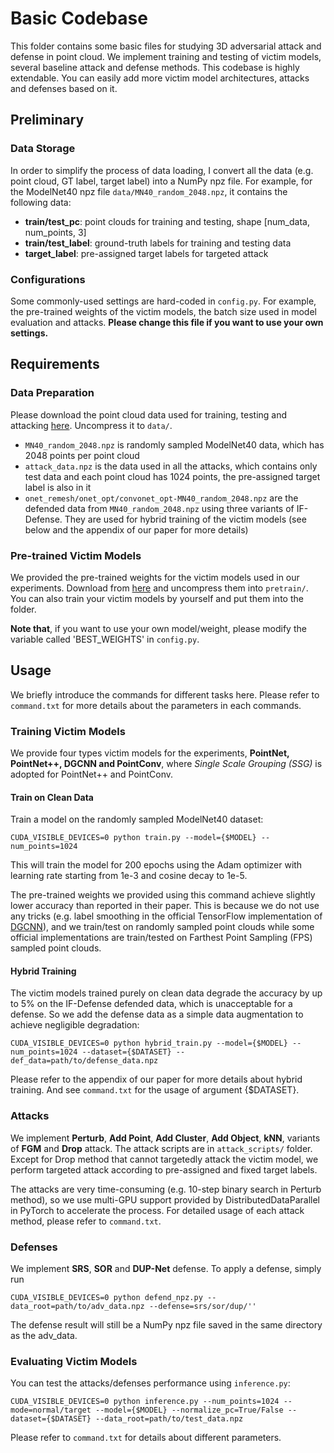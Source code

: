 # Basic Codebase

This folder contains some basic files for studying 3D adversarial attack and defense in point cloud. We implement training and testing of victim models, several baseline attack and defense methods. This codebase is highly extendable. You can easily add more victim model architectures, attacks and defenses based on it.

## Preliminary

### Data Storage

In order to simplify the process of data loading, I convert all the data (e.g. point cloud, GT label, target label) into a NumPy npz file. For example, for the ModelNet40 npz file ```data/MN40_random_2048.npz```, it contains the following data:

- **train/test_pc**: point clouds for training and testing, shape [num_data, num_points, 3]
- **train/test_label**: ground-truth labels for training and testing data
- **target_label**: pre-assigned target labels for targeted attack

### Configurations

Some commonly-used settings are hard-coded in ```config.py```. For example, the pre-trained weights of the victim models, the batch size used in model evaluation and attacks. **Please change this file if you want to use your own settings.**

## Requirements

### Data Preparation

Please download the point cloud data used for training, testing and attacking [here](https://drive.google.com/file/d/1o47ZvVcNvwBGv55xibEFw6KAOLaRF1IF/view?usp=sharing). Uncompress it to ```data/```.

- ```MN40_random_2048.npz``` is randomly sampled ModelNet40 data, which has 2048 points per point cloud
- ```attack_data.npz``` is the data used in all the attacks, which contains only test data and each point cloud has 1024 points, the pre-assigned target label is also in it
- ```onet_remesh/onet_opt/convonet_opt-MN40_random_2048.npz``` are the defended data from ```MN40_random_2048.npz``` using three variants of IF-Defense. They are used for hybrid training of the victim models (see below and the appendix of our paper for more details)

### Pre-trained Victim Models

We provided the pre-trained weights for the victim models used in our experiments. Download from [here](https://drive.google.com/file/d/1n9bRWyjPWSMyQktodCP2fnKpmzDFEf3e/view?usp=sharing) and uncompress them into ```pretrain/```. You can also train your victim models by yourself and put them into the folder.

**Note that**, if you want to use your own model/weight, please modify the variable called 'BEST_WEIGHTS' in ```config.py```.

## Usage

We briefly introduce the commands for different tasks here. Please refer to ```command.txt``` for more details about the parameters in each commands.

### Training Victim Models

We provide four types victim models for the experiments, **PointNet, PointNet++, DGCNN and PointConv**, where *Single Scale Grouping (SSG)* is adopted for PointNet++ and PointConv.

#### Train on Clean Data

Train a model on the randomly sampled ModelNet40 dataset:

```shell
CUDA_VISIBLE_DEVICES=0 python train.py --model={$MODEL} --num_points=1024
```

This will train the model for 200 epochs using the Adam optimizer with learning rate starting from 1e-3 and cosine decay to 1e-5.

The pre-trained weights we provided using this command achieve slightly lower accuracy than reported in their paper. This is because we do not use any tricks (e.g. label smoothing in the official TensorFlow implementation of [DGCNN](https://github.com/WangYueFt/dgcnn/blob/master/tensorflow/models/dgcnn.py#L105)), and we train/test on randomly sampled point clouds while some official implementations are train/tested on Farthest Point Sampling (FPS) sampled point clouds.

#### Hybrid Training

The victim models trained purely on clean data degrade the accuracy by up to 5% on the IF-Defense defended data, which is unacceptable for a defense. So we add the defense data as a simple data augmentation to achieve negligible degradation:

```shell
CUDA_VISIBLE_DEVICES=0 python hybrid_train.py --model={$MODEL} --num_points=1024 --dataset={$DATASET} --def_data=path/to/defense_data.npz
```

Please refer to the appendix of our paper for more details about hybrid training. And see ```command.txt``` for the usage of argument {$DATASET}.

### Attacks

We implement **Perturb**, **Add Point**, **Add Cluster**, **Add Object**, **kNN**, variants of **FGM** and **Drop** attack. The attack scripts are in ```attack_scripts/``` folder. Except for Drop method that cannot targetedly attack the victim model, we perform targeted attack according to pre-assigned and fixed target labels.

The attacks are very time-consuming (e.g. 10-step binary search in Perturb method), so we use multi-GPU support provided by DistributedDataParallel in PyTorch to accelerate the process. For detailed usage of each attack method, please refer to ```command.txt```.

### Defenses

We implement **SRS**, **SOR** and **DUP-Net** defense. To apply a defense, simply run

```shell
CUDA_VISIBLE_DEVICES=0 python defend_npz.py --data_root=path/to/adv_data.npz --defense=srs/sor/dup/''
```

The defense result will still be a NumPy npz file saved in the same directory as the adv_data.

### Evaluating Victim Models

You can test the attacks/defenses performance using ```inference.py```:

```shell
CUDA_VISIBLE_DEVICES=0 python inference.py --num_points=1024 --mode=normal/target --model={$MODEL} --normalize_pc=True/False --dataset={$DATASET} --data_root=path/to/test_data.npz
```

Please refer to ```command.txt``` for details about different parameters.

